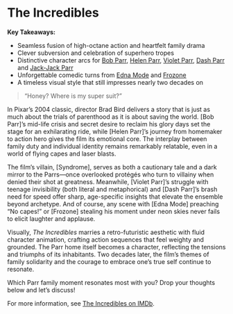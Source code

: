 # The Incredibles

**Key Takeaways:**
- Seamless fusion of high-octane action and heartfelt family drama
- Clever subversion and celebration of superhero tropes
- Distinctive character arcs for [Bob Parr](https://en.wikipedia.org/wiki/Mr._Incredible), [Helen Parr](https://en.wikipedia.org/wiki/Elastigirl), [Violet Parr](https://en.wikipedia.org/wiki/Violet_Parr), [Dash Parr](https://en.wikipedia.org/wiki/Dash_Parr) and [Jack-Jack Parr](https://en.wikipedia.org/wiki/Jack-Jack)
- Unforgettable comedic turns from [Edna Mode](https://en.wikipedia.org/wiki/Edna_Mode) and [Frozone](https://en.wikipedia.org/wiki/Frozone)
- A timeless visual style that still impresses nearly two decades on

> “Honey? Where is my super suit?”

In Pixar’s 2004 classic, director Brad Bird delivers a story that is just as much about the trials of parenthood as it is about saving the world. [Bob Parr]’s mid-life crisis and secret desire to reclaim his glory days set the stage for an exhilarating ride, while [Helen Parr]’s journey from homemaker to action hero gives the film its emotional core. The interplay between family duty and individual identity remains remarkably relatable, even in a world of flying capes and laser blasts.

The film’s villain, [Syndrome], serves as both a cautionary tale and a dark mirror to the Parrs—once overlooked protégés who turn to villainy when denied their shot at greatness. Meanwhile, [Violet Parr]’s struggle with teenage invisibility (both literal and metaphorical) and [Dash Parr]’s brash need for speed offer sharp, age-specific insights that elevate the ensemble beyond archetype. And of course, any scene with [Edna Mode] preaching “No capes!” or [Frozone] stealing his moment under neon skies never fails to elicit laughter and applause.

Visually, *The Incredibles* marries a retro-futuristic aesthetic with fluid character animation, crafting action sequences that feel weighty and grounded. The Parr home itself becomes a character, reflecting the tensions and triumphs of its inhabitants. Two decades later, the film’s themes of family solidarity and the courage to embrace one’s true self continue to resonate.

Which Parr family moment resonates most with you? Drop your thoughts below and let’s discuss!

For more information, see [The Incredibles on IMDb](https://www.imdb.com/title/tt0317705/).
